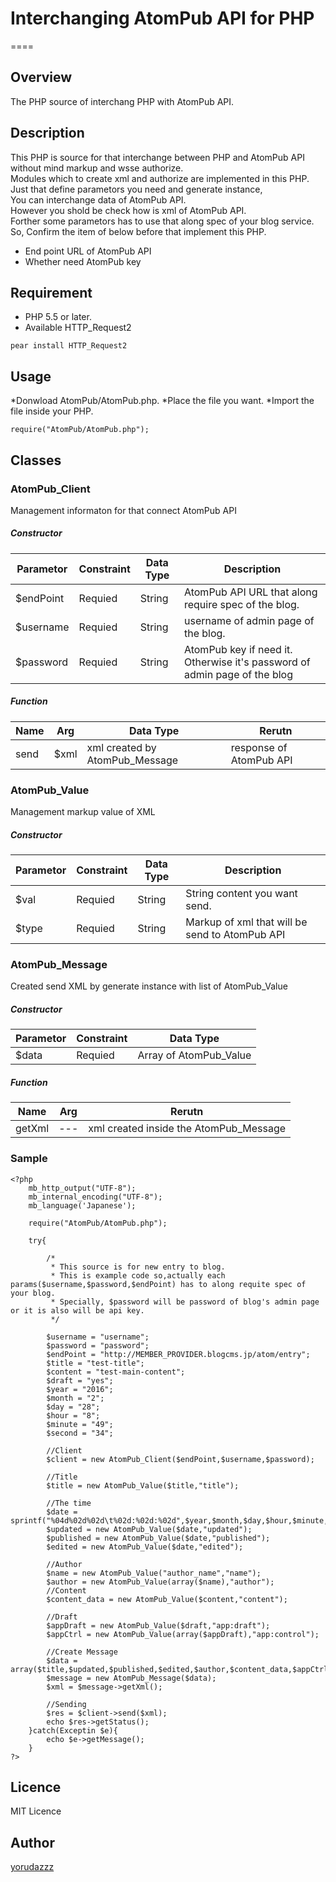 # Interchanging AtomPub API for PHP
====

## Overview
The PHP source of interchang PHP with AtomPub API.

## Description
This PHP is source for that interchange between PHP and AtomPub API without mind markup and wsse authorize.  
Modules which to create xml and authorize are implemented in this PHP.  
Just that define parametors you need and generate instance,  
You can interchange data of AtomPub API.  
However you shold be check how is xml of AtomPub API.  
Forther some parametors has to use  that along spec of your blog service.  
So, Confirm the item of below before that implement this PHP.

* End point URL of AtomPub API
* Whether need AtomPub key

## Requirement
* PHP 5.5 or later.
* Available HTTP_Request2
```
pear install HTTP_Request2
```

## Usage
*Donwload AtomPub/AtomPub.php.
*Place the file you want.
*Import the file inside your PHP.
```
require("AtomPub/AtomPub.php");
```

## Classes
### AtomPub_Client
Management informaton for that connect AtomPub API
##### Constructor
| Parametor | Constraint | Data Type | Description | 
|---|---|---|---|
| $endPoint | Requied | String | AtomPub API URL that along require spec of the blog. | 
| $username | Requied | String | username of admin page of the blog. | 
| $password | Requied | String | AtomPub key if need it. Otherwise it's password of admin page of the blog | 
##### Function
| Name | Arg | Data Type| Rerutn |
|---|---|---|---|
| send | $xml | xml created by AtomPub_Message | response of AtomPub API |


### AtomPub_Value
Management markup value of XML
##### Constructor
| Parametor | Constraint | Data Type | Description | 
|---|---|---|---|
| $val | Requied | String | String content you want send. | 
| $type | Requied | String | Markup of xml that will be send to AtomPub API | 

### AtomPub_Message
Created send XML by generate instance with list of AtomPub_Value
##### Constructor
| Parametor | Constraint | Data Type |
|---|---|---|
| $data | Requied | Array of AtomPub_Value |
##### Function
| Name | Arg | Rerutn |
|---|---|---|
| getXml | --- | xml created inside the AtomPub_Message  |


### Sample
```
<?php
	mb_http_output("UTF-8");
	mb_internal_encoding("UTF-8");
	mb_language('Japanese');

	require("AtomPub/AtomPub.php");

	try{

		/*
		 * This source is for new entry to blog.
		 * This is example code so,actually each params($username,$password,$endPoint) has to along requite spec of your blog.
		 * Specially, $password will be password of blog's admin page or it is also will be api key.
		 */

		$username = "username";
		$password = "password";
		$endPoint = "http://MEMBER_PROVIDER.blogcms.jp/atom/entry";
		$title = "test-title";
		$content = "test-main-content";
		$draft = "yes";
		$year = "2016";
		$month = "2";
		$day = "28";
		$hour = "8";
		$minute = "49";
		$second = "34";
		
		//Client
		$client = new AtomPub_Client($endPoint,$username,$password);

		//Title
		$title = new AtomPub_Value($title,"title");

		//The time
		$date = sprintf("%04d%02d%02d\t%02d:%02d:%02d",$year,$month,$day,$hour,$minute,$second);
		$updated = new AtomPub_Value($date,"updated");
		$published = new AtomPub_Value($date,"published");
		$edited = new AtomPub_Value($date,"edited");

		//Author
		$name = new AtomPub_Value("author_name","name");
		$author = new AtomPub_Value(array($name),"author");
		//Content
		$content_data = new AtomPub_Value($content,"content");

		//Draft
		$appDraft = new AtomPub_Value($draft,"app:draft");
		$appCtrl = new AtomPub_Value(array($appDraft),"app:control");

		//Create Message
		$data = array($title,$updated,$published,$edited,$author,$content_data,$appCtrl);
		$message = new AtomPub_Message($data);
		$xml = $message->getXml();

		//Sending
		$res = $client->send($xml);
		echo $res->getStatus();
	}catch(Exceptin $e){
		echo $e->getMessage();
	}
?>
```

## Licence

MIT Licence

## Author

[yorudazzz](https://github.com/yorudazzz)